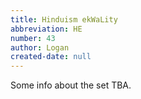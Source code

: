```yaml
---
title: Hinduism ekWaLity
abbreviation: HE
number: 43
author: Logan
created-date: null
---
```

Some info about the set TBA.
